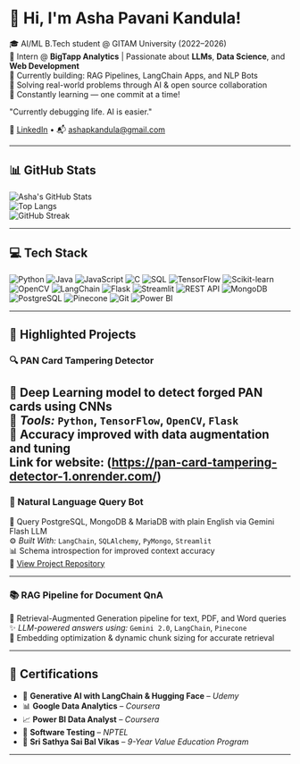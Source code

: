 # 👋 Hi, I'm Asha Pavani Kandula!

🎓 AI/ML B.Tech student @ GITAM University (2022–2026)  
🧠 Intern @ **BigTapp Analytics** | Passionate about **LLMs**, **Data Science**, and **Web Development**  
🚀 Currently building: RAG Pipelines, LangChain Apps, and NLP Bots  
🧾 Solving real-world problems through AI & open source collaboration  
🌱 Constantly learning — one commit at a time!

"Currently debugging life. AI is easier."

🔗 [LinkedIn](https://www.linkedin.com/in/asha-kandula-496a60258) • 📬 [ashapkandula@gmail.com](mailto:ashapkandula@gmail.com)

---


## 📊 GitHub Stats

![Asha's GitHub Stats](https://github-readme-stats.vercel.app/api?username=ashakandula6&show_icons=true&theme=radical)  
![Top Langs](https://github-readme-stats.vercel.app/api/top-langs/?username=ashakandula6&layout=compact&theme=radical)  
![GitHub Streak](https://streak-stats.demolab.com?user=ashakandula6&theme=tokyonight&hide_border=true)

---

## 💻 Tech Stack

![Python](https://img.shields.io/badge/-Python-3776AB?style=flat&logo=python&logoColor=white)
![Java](https://img.shields.io/badge/-Java-007396?style=flat&logo=java&logoColor=white)
![JavaScript](https://img.shields.io/badge/-JavaScript-F7DF1E?style=flat&logo=javascript&logoColor=black)
![C](https://img.shields.io/badge/-C-00599C?style=flat&logo=c&logoColor=white)
![SQL](https://img.shields.io/badge/-SQL-4479A1?style=flat&logo=mysql&logoColor=white) 
![TensorFlow](https://img.shields.io/badge/-TensorFlow-FF6F00?style=flat&logo=tensorflow&logoColor=white)
![Scikit-learn](https://img.shields.io/badge/-Scikit--learn-F7931E?style=flat&logo=scikit-learn&logoColor=white)
![OpenCV](https://img.shields.io/badge/-OpenCV-5C3EE8?style=flat&logo=opencv&logoColor=white)
![LangChain](https://img.shields.io/badge/-LangChain-000000?style=flat&logo=chainlink&logoColor=white)
![Flask](https://img.shields.io/badge/-Flask-000000?style=flat&logo=flask&logoColor=white)
![Streamlit](https://img.shields.io/badge/-Streamlit-FF4B4B?style=flat&logo=streamlit&logoColor=white)
![REST API](https://img.shields.io/badge/-REST%20API-6DB33F?style=flat) 
![MongoDB](https://img.shields.io/badge/-MongoDB-47A248?style=flat&logo=mongodb&logoColor=white)
![PostgreSQL](https://img.shields.io/badge/-PostgreSQL-336791?style=flat&logo=postgresql&logoColor=white)
![Pinecone](https://img.shields.io/badge/-Pinecone-0074F0?style=flat&logo=vector&logoColor=white)
![Git](https://img.shields.io/badge/-Git-F05032?style=flat&logo=git&logoColor=white)
![Power BI](https://img.shields.io/badge/-PowerBI-F2C811?style=flat&logo=powerbi&logoColor=black)

---

## 🚀 Highlighted Projects

### 🔍 PAN Card Tampering Detector  
📄 Deep Learning model to detect forged PAN cards using CNNs  
🔧 *Tools:* `Python`, `TensorFlow`, `OpenCV`, `Flask`  
🧪 Accuracy improved with data augmentation and tuning  
Link for website: (https://pan-card-tampering-detector-1.onrender.com/)
---

### 💬 Natural Language Query Bot  
🧠 Query PostgreSQL, MongoDB & MariaDB with plain English via Gemini Flash LLM  
⚙️ *Built With:* `LangChain`, `SQLAlchemy`, `PyMongo`, `Streamlit`  
📊 Schema introspection for improved context accuracy  
📁 [View Project Repository](https://github.com/ashakandula6/nlq-pipeline)

---

### 📚 RAG Pipeline for Document QnA  
📕 Retrieval-Augmented Generation pipeline for text, PDF, and Word queries  
✨ *LLM-powered answers using:* `Gemini 2.0`, `LangChain`, `Pinecone`  
📎 Embedding optimization & dynamic chunk sizing for accurate retrieval  

---

## 📜 Certifications

- 🧠 **Generative AI with LangChain & Hugging Face** – *Udemy*
- 📊 **Google Data Analytics** – *Coursera*
- 📈 **Power BI Data Analyst** – *Coursera*
- 🧪 **Software Testing** – *NPTEL*
- 🌱 **Sri Sathya Sai Bal Vikas** – *9-Year Value Education Program*

---

